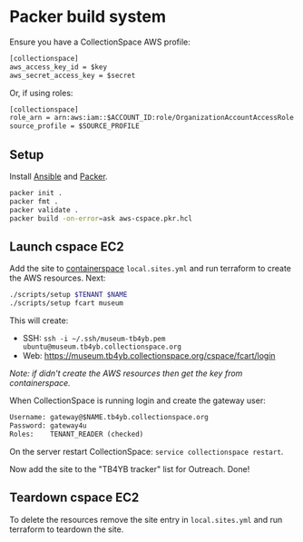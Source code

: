 # Packer build system

Ensure you have a CollectionSpace AWS profile:

```txt
[collectionspace]
aws_access_key_id = $key
aws_secret_access_key = $secret
```

Or, if using roles:

```txt
[collectionspace]
role_arn = arn:aws:iam::$ACCOUNT_ID:role/OrganizationAccountAccessRole
source_profile = $SOURCE_PROFILE
```

## Setup

Install [Ansible](https://www.ansible.com/) and [Packer](https://www.packer.io/).

```bash
packer init .
packer fmt .
packer validate .
packer build -on-error=ask aws-cspace.pkr.hcl
```

## Launch cspace EC2

Add the site to [containerspace](#) `local.sites.yml` and run terraform to create
the AWS resources. Next:

```bash
./scripts/setup $TENANT $NAME
./scripts/setup fcart museum
```

This will create:

- SSH: `ssh -i ~/.ssh/museum-tb4yb.pem ubuntu@museum.tb4yb.collectionspace.org`
- Web: https://museum.tb4yb.collectionspace.org/cspace/fcart/login

_Note: if didn't create the AWS resources then get the key from containerspace._

When CollectionSpace is running login and create the gateway user:

```txt
Username: gateway@$NAME.tb4yb.collectionspace.org
Password: gateway4u
Roles:    TENANT_READER (checked)
```

On the server restart CollectionSpace: `service collectionspace restart`.

Now add the site to the "TB4YB tracker" list for Outreach. Done!

## Teardown cspace EC2

To delete the resources remove the site entry in `local.sites.yml` and run
terraform to teardown the site.
